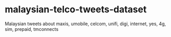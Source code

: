 # malaysian-telco-tweets-dataset
Malaysian tweets about maxis, umobile, celcom, unifi, digi, internet, yes, 4g, sim, prepaid, tmconnects
